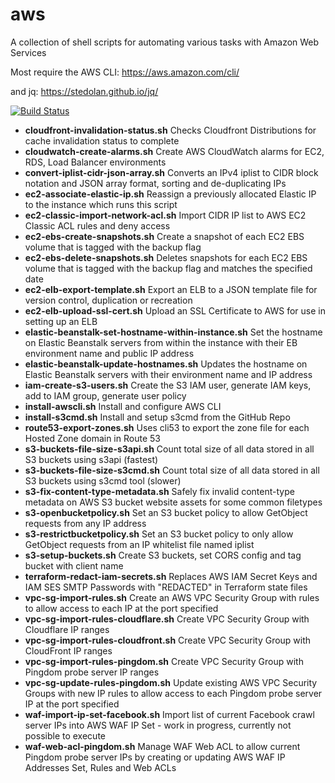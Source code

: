 aws
=======

A collection of shell scripts for automating various tasks with Amazon Web Services

Most require the AWS CLI: https://aws.amazon.com/cli/

and jq: https://stedolan.github.io/jq/

[![Build Status](https://travis-ci.org/swoodford/aws.svg?branch=master)](https://travis-ci.org/swoodford/aws)

- **cloudfront-invalidation-status.sh** Checks Cloudfront Distributions for cache invalidation status to complete
- **cloudwatch-create-alarms.sh** Create AWS CloudWatch alarms for EC2, RDS, Load Balancer environments
- **convert-iplist-cidr-json-array.sh** Converts an IPv4 iplist to CIDR block notation and JSON array format, sorting and de-duplicating IPs
- **ec2-associate-elastic-ip.sh** Reassign a previously allocated Elastic IP to the instance which runs this script
- **ec2-classic-import-network-acl.sh** Import CIDR IP list to AWS EC2 Classic ACL rules and deny access
- **ec2-ebs-create-snapshots.sh** Create a snapshot of each EC2 EBS volume that is tagged with the backup flag
- **ec2-ebs-delete-snapshots.sh** Deletes snapshots for each EC2 EBS volume that is tagged with the backup flag and matches the specified date
- **ec2-elb-export-template.sh** Export an ELB to a JSON template file for version control, duplication or recreation
- **ec2-elb-upload-ssl-cert.sh** Upload an SSL Certificate to AWS for use in setting up an ELB
- **elastic-beanstalk-set-hostname-within-instance.sh** Set the hostname on Elastic Beanstalk servers from within the instance with their EB environment name and public IP address
- **elastic-beanstalk-update-hostnames.sh** Updates the hostname on Elastic Beanstalk servers with their environment name and IP address
- **iam-create-s3-users.sh** Create the S3 IAM user, generate IAM keys, add to IAM group, generate user policy
- **install-awscli.sh** Install and configure AWS CLI
- **install-s3cmd.sh** Install and setup s3cmd from the GitHub Repo
- **route53-export-zones.sh** Uses cli53 to export the zone file for each Hosted Zone domain in Route 53
- **s3-buckets-file-size-s3api.sh** Count total size of all data stored in all S3 buckets using s3api (fastest)
- **s3-buckets-file-size-s3cmd.sh** Count total size of all data stored in all S3 buckets using s3cmd tool (slower)
- **s3-fix-content-type-metadata.sh** Safely fix invalid content-type metadata on AWS S3 bucket website assets for some common filetypes
- **s3-openbucketpolicy.sh** Set an S3 bucket policy to allow GetObject requests from any IP address
- **s3-restrictbucketpolicy.sh** Set an S3 bucket policy to only allow GetObject requests from an IP whitelist file named iplist
- **s3-setup-buckets.sh** Create S3 buckets, set CORS config and tag bucket with client name
- **terraform-redact-iam-secrets.sh** Replaces AWS IAM Secret Keys and IAM SES SMTP Passwords with "REDACTED" in Terraform state files
- **vpc-sg-import-rules.sh** Create an AWS VPC Security Group with rules to allow access to each IP at the port specified
- **vpc-sg-import-rules-cloudflare.sh** Create VPC Security Group with Cloudflare IP ranges
- **vpc-sg-import-rules-cloudfront.sh** Create VPC Security Group with CloudFront IP ranges
- **vpc-sg-import-rules-pingdom.sh** Create VPC Security Group with Pingdom probe server IP ranges
- **vpc-sg-update-rules-pingdom.sh** Update existing AWS VPC Security Groups with new IP rules to allow access to each Pingdom probe server IP at the port specified
- **waf-import-ip-set-facebook.sh** Import list of current Facebook crawl server IPs into AWS WAF IP Set - work in progress, currently not possible to execute
- **waf-web-acl-pingdom.sh** Manage WAF Web ACL to allow current Pingdom probe server IPs by creating or updating AWS WAF IP Addresses Set, Rules and Web ACLs
